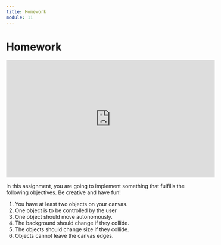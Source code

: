 ```yaml
---
title: Homework
module: 11
---
```


# Homework

<iframe width="560" height="315" src="https://youtu.be/ImyJjyghjP8" frameborder="0" allow="accelerometer; autoplay; encrypted-media; gyroscope; picture-in-picture" allowfullscreen></iframe>

In this assignment, you are going to implement something that fulfills the following objectives. Be creative and have fun!

1. You have at least two objects on your canvas.
2. One object is to be controlled by the user
3. One object should move autonomously.
4. The background should change if they collide.
5. The objects should change size if they collide.
6. Objects cannot leave the canvas edges.
